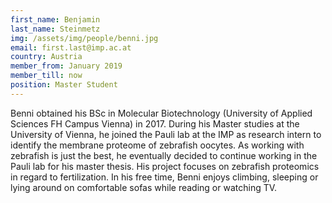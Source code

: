 ```yaml
---
first_name: Benjamin
last_name: Steinmetz
img: /assets/img/people/benni.jpg
email: first.last@imp.ac.at
country: Austria
member_from: January 2019
member_till: now
position: Master Student
---
```

Benni obtained his BSc in Molecular Biotechnology (University of Applied Sciences FH Campus Vienna) in 2017. During his Master studies at the University of Vienna, he joined the Pauli lab at the IMP as research intern to identify the membrane proteome of zebrafish oocytes. As working with zebrafish is just the best, he eventually decided to continue working in the Pauli lab for his master thesis. His project focuses on zebrafish proteomics in regard to fertilization. In his free time, Benni enjoys climbing, sleeping or lying around on comfortable sofas while reading or watching TV.
